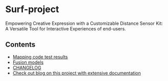 # Surf-project
Empowering Creative Expression with a Customizable Distance Sensor Kit: A Versatile Tool for Interactive Experiences of end-users.

## Contents
- [Mapping code test results](https://github.com/Hyouteki/Surf-project/blob/main/tests/coordinates_test.txt)
- [Fusion models](https://github.com/Hyouteki/Surf-project/blob/main/models)
- [CHANGELOG](https://github.com/Hyouteki/Surf-project/blob/main/CHANGELOG.md)
- [Check out blog on this project with extensive documentation](https://hyouteki.github.io/me/blogs/capturing-motion-using-ultrasonic-sensors/)
